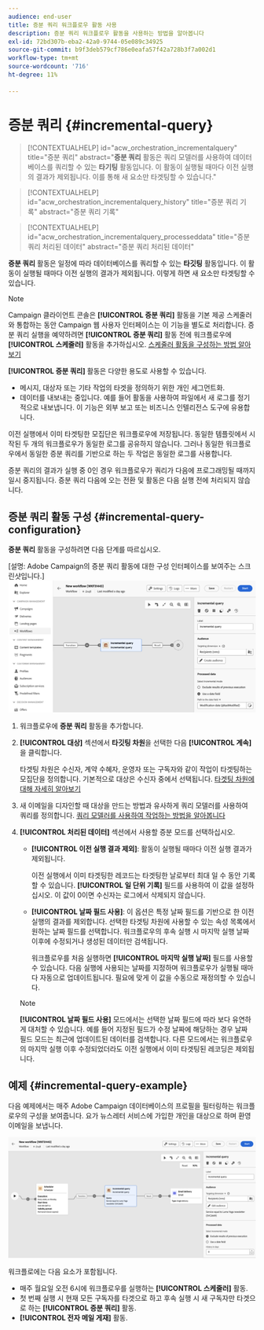 ```yaml
---
audience: end-user
title: 증분 쿼리 워크플로우 활동 사용
description: 증분 쿼리 워크플로우 활동을 사용하는 방법을 알아봅니다
exl-id: 72bd307b-eba2-42a0-9744-05e089c34925
source-git-commit: b9f3deb579cf786e0eafa57f42a728b3f7a002d1
workflow-type: tm+mt
source-wordcount: '716'
ht-degree: 11%

---
```


# 증분 쿼리 {#incremental-query}

>[!CONTEXTUALHELP]
>id="acw_orchestration_incrementalquery"
>title="증분 쿼리"
>abstract="**증분 쿼리** 활동은 쿼리 모델러를 사용하여 데이터베이스를 쿼리할 수 있는 **타기팅** 활동입니다. 이 활동이 실행될 때마다 이전 실행의 결과가 제외됩니다. 이를 통해 새 요소만 타겟팅할 수 있습니다."

>[!CONTEXTUALHELP]
>id="acw_orchestration_incrementalquery_history"
>title="증분 쿼리 기록"
>abstract="증분 쿼리 기록"

>[!CONTEXTUALHELP]
>id="acw_orchestration_incrementalquery_processeddata"
>title="증분 쿼리 처리된 데이터"
>abstract="증분 쿼리 처리된 데이터"

**증분 쿼리** 활동은 일정에 따라 데이터베이스를 쿼리할 수 있는 **타깃팅** 활동입니다. 이 활동이 실행될 때마다 이전 실행의 결과가 제외됩니다. 이렇게 하면 새 요소만 타겟팅할 수 있습니다.

>[!NOTE]
>
>Campaign 클라이언트 콘솔은 **[!UICONTROL 증분 쿼리]** 활동을 기본 제공 스케줄러와 통합하는 동안 Campaign 웹 사용자 인터페이스는 이 기능을 별도로 처리합니다. 증분 쿼리 실행을 예약하려면 **[!UICONTROL 증분 쿼리]** 활동 전에 워크플로우에 **[!UICONTROL 스케줄러]** 활동을 추가하십시오. [스케줄러 활동을 구성하는 방법 알아보기](scheduler.md)

**[!UICONTROL 증분 쿼리]** 활동은 다양한 용도로 사용할 수 있습니다.

* 메시지, 대상자 또는 기타 작업의 타겟을 정의하기 위한 개인 세그먼트화.
* 데이터를 내보내는 중입니다. 예를 들어 활동을 사용하여 파일에서 새 로그를 정기적으로 내보냅니다. 이 기능은 외부 보고 또는 비즈니스 인텔리전스 도구에 유용합니다.

이전 실행에서 이미 타겟팅한 모집단은 워크플로우에 저장됩니다. 동일한 템플릿에서 시작된 두 개의 워크플로우가 동일한 로그를 공유하지 않습니다. 그러나 동일한 워크플로우에서 동일한 증분 쿼리를 기반으로 하는 두 작업은 동일한 로그를 사용합니다.

증분 쿼리의 결과가 실행 중 0인 경우 워크플로우가 쿼리가 다음에 프로그래밍될 때까지 일시 중지됩니다. 증분 쿼리 다음에 오는 전환 및 활동은 다음 실행 전에 처리되지 않습니다.

## 증분 쿼리 활동 구성 {#incremental-query-configuration}

**증분 쿼리** 활동을 구성하려면 다음 단계를 따르십시오.

[설명: Adobe Campaign의 증분 쿼리 활동에 대한 구성 인터페이스를 보여주는 스크린샷입니다.]\
![](../assets/incremental-query.png)

1. 워크플로우에 **증분 쿼리** 활동을 추가합니다.

1. **[!UICONTROL 대상]** 섹션에서 **타깃팅 차원**&#x200B;을 선택한 다음 **[!UICONTROL 계속]**&#x200B;을 클릭합니다.

   타겟팅 차원은 수신자, 계약 수혜자, 운영자 또는 구독자와 같이 작업이 타겟팅하는 모집단을 정의합니다. 기본적으로 대상은 수신자 중에서 선택됩니다. [타겟팅 차원에 대해 자세히 알아보기](../../audience/about-recipients.md#targeting-dimensions)

1. 새 이메일을 디자인할 때 대상을 만드는 방법과 유사하게 쿼리 모델러를 사용하여 쿼리를 정의합니다. [쿼리 모델러를 사용하여 작업하는 방법을 알아봅니다](../../query/query-modeler-overview.md)

1. **[!UICONTROL 처리된 데이터]** 섹션에서 사용할 증분 모드를 선택하십시오.

   * **[!UICONTROL 이전 실행 결과 제외]**: 활동이 실행될 때마다 이전 실행 결과가 제외됩니다.

     이전 실행에서 이미 타겟팅한 레코드는 타겟팅한 날로부터 최대 일 수 동안 기록할 수 있습니다. **[!UICONTROL 일 단위 기록]** 필드를 사용하여 이 값을 설정하십시오. 이 값이 0이면 수신자는 로그에서 삭제되지 않습니다.

   * **[!UICONTROL 날짜 필드 사용]**: 이 옵션은 특정 날짜 필드를 기반으로 한 이전 실행의 결과를 제외합니다. 선택한 타겟팅 차원에 사용할 수 있는 속성 목록에서 원하는 날짜 필드를 선택합니다. 워크플로우의 후속 실행 시 마지막 실행 날짜 이후에 수정되거나 생성된 데이터만 검색됩니다.

     워크플로우를 처음 실행하면 **[!UICONTROL 마지막 실행 날짜]** 필드를 사용할 수 있습니다. 다음 실행에 사용되는 날짜를 지정하며 워크플로우가 실행될 때마다 자동으로 업데이트됩니다. 필요에 맞게 이 값을 수동으로 재정의할 수 있습니다.

   >[!NOTE]
   >
   >**[!UICONTROL 날짜 필드 사용]** 모드에서는 선택한 날짜 필드에 따라 보다 유연하게 대처할 수 있습니다. 예를 들어 지정된 필드가 수정 날짜에 해당하는 경우 날짜 필드 모드는 최근에 업데이트된 데이터를 검색합니다. 다른 모드에서는 워크플로우의 마지막 실행 이후 수정되었더라도 이전 실행에서 이미 타겟팅된 레코딩은 제외됩니다.

## 예제 {#incremental-query-example}

다음 예제에서는 매주 Adobe Campaign 데이터베이스의 프로필을 필터링하는 워크플로우의 구성을 보여줍니다. 요가 뉴스레터 서비스에 가입한 개인을 대상으로 하며 환영 이메일을 보냅니다.

![요가 뉴스레터 서비스에 가입한 프로필을 필터링하기 위한 예제 워크플로 구성의 스크린샷입니다.](../assets/incremental-query-example.png)

워크플로에는 다음 요소가 포함됩니다.

* 매주 월요일 오전 6시에 워크플로우를 실행하는 **[!UICONTROL 스케줄러]** 활동.
* 첫 번째 실행 시 현재 모든 구독자를 타겟으로 하고 후속 실행 시 새 구독자만 타겟으로 하는 **[!UICONTROL 증분 쿼리]** 활동.
* **[!UICONTROL 전자 메일 게재]** 활동.